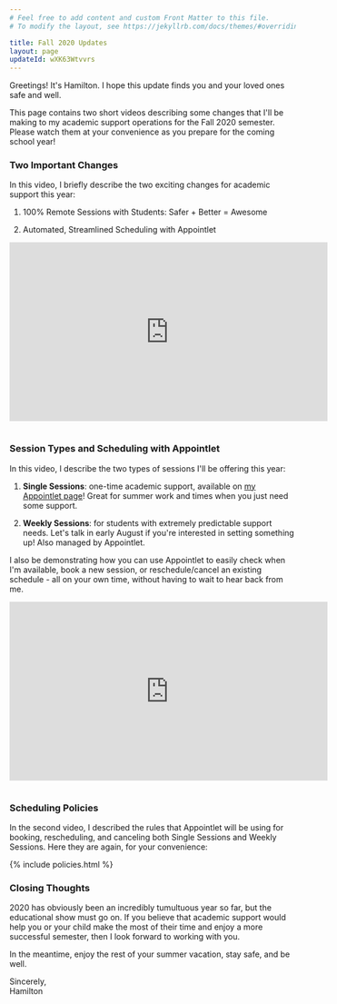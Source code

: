 ```yaml
---
# Feel free to add content and custom Front Matter to this file.
# To modify the layout, see https://jekyllrb.com/docs/themes/#overriding-theme-defaults

title: Fall 2020 Updates
layout: page
updateId: wXK63Wtvvrs
---
```


Greetings! It's Hamilton. I hope this update finds you and your loved ones safe and well. 

This page contains two short videos describing some changes that I'll be making to my academic support operations for the Fall 2020 semester. Please watch them at your convenience as you prepare for the coming school year!

### Two Important Changes

In this video, I briefly describe the two exciting changes for academic support this year:

1. 100% Remote Sessions with Students: Safer + Better = Awesome

2. Automated, Streamlined Scheduling with Appointlet

<iframe width="560" height="315" src="https://www.youtube.com/embed/wXK63Wtvvrs" frameborder="0" allow="accelerometer; autoplay; encrypted-media; gyroscope; picture-in-picture" allowfullscreen style="padding-bottom: 15px;"></iframe>

### Session Types and Scheduling with Appointlet

In this video, I describe the two types of sessions I'll be offering this year:

1. **Single Sessions**: one-time academic support, available on [my Appointlet page](http://hamilton.appointlet.com)! Great for summer work and times when you just need some support.

2. **Weekly Sessions**: for students with extremely predictable support needs. Let's talk in early August if you're interested in setting something up! Also managed by Appointlet.

I also be demonstrating how you can use Appointlet to easily check when I'm available, book a new session, or reschedule/cancel an existing schedule - all on your own time, without having to wait to hear back from me.

<iframe width="560" height="315" src="https://www.youtube.com/embed/taxioeYKT_Q" frameborder="0" allow="accelerometer; autoplay; encrypted-media; gyroscope; picture-in-picture" allowfullscreen style="padding-bottom: 15px;"></iframe>

### Scheduling Policies

In the second video, I described the rules that Appointlet will be using for booking, rescheduling, and canceling both Single Sessions and Weekly Sessions. Here they are again, for your convenience:

{% include policies.html %}


### Closing Thoughts

2020 has obviously been an incredibly tumultuous year so far, but the educational show must go on. If you believe that academic support would help you or your child make the most of their time and enjoy a more successful semester, then I look forward to working with you.

In the meantime, enjoy the rest of your summer vacation, stay safe, and be well.

Sincerely,<br>
Hamilton


